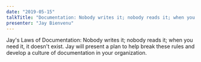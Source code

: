 ```yaml
---
date: "2019-05-15"
talkTitle: "Documentation: Nobody writes it; nobody reads it; when you need it, it doesn't exist"
presenter: "Jay Bienvenu"
---
```


Jay's Laws of Documentation: Nobody writes it; nobody reads it; when you need it, it doesn't exist. Jay will present a plan to help break these rules and develop a culture of documentation in your organization.
